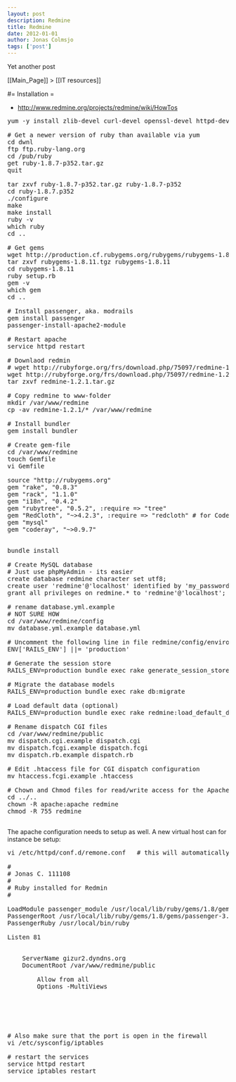 ```yaml
---
layout: post
description: Redmine
title: Redmine
date: 2012-01-01
author: Jonas Colmsjo
tags: ['post']
---
```


Yet another post





[[Main_Page]] > [[IT resources]]

#= Installation =

* http://www.redmine.org/projects/redmine/wiki/HowTos

<pre>
yum -y install zlib-devel curl-devel openssl-devel httpd-devel apr-devel apr-util-devel mysql-devel ftp

# Get a newer version of ruby than available via yum
cd dwnl
ftp ftp.ruby-lang.org
cd /pub/ruby
get ruby-1.8.7-p352.tar.gz
quit

tar zxvf ruby-1.8.7-p352.tar.gz ruby-1.8.7-p352
cd ruby-1.8.7.p352
./configure
make
make install
ruby -v
which ruby
cd ..

# Get gems
wget http://production.cf.rubygems.org/rubygems/rubygems-1.8.11.tgz
tar zxvf rubygems-1.8.11.tgz rubygems-1.8.11
cd rubygems-1.8.11
ruby setup.rb
gem -v
which gem
cd ..

# Install passenger, aka. modrails
gem install passenger
passenger-install-apache2-module

# Restart apache
service httpd restart

# Downlaod redmin
# wget http://rubyforge.org/frs/download.php/75097/redmine-1.2.1.tar.gz  # GET LATEST VERSION ON RUBYFORGE
wget http://rubyforge.org/frs/download.php/75097/redmine-1.2.1.tar.gz
tar zxvf redmine-1.2.1.tar.gz

# Copy redmine to www-folder
mkdir /var/www/redmine
cp -av redmine-1.2.1/* /var/www/redmine

# Install bundler
gem install bundler

# Create gem-file
cd /var/www/redmine
touch Gemfile
vi Gemfile

source "http://rubygems.org"
gem "rake", "0.8.3"
gem "rack", "1.1.0"
gem "i18n", "0.4.2"
gem "rubytree", "0.5.2", :require => "tree"
gem "RedCloth", "~>4.2.3", :require => "redcloth" # for CodeRay
gem "mysql"
gem "coderay", "~>0.9.7"


bundle install

# Create MySQL database
# Just use phpMyAdmin - its easier
create database redmine character set utf8;
create user 'redmine'@'localhost' identified by 'my_password';
grant all privileges on redmine.* to 'redmine'@'localhost'; 

# rename database.yml.example
# NOT SURE HOW
cd /var/www/redmine/config
mv database.yml.example database.yml

# Uncomment the following line in file redmine/config/environment.rb
ENV['RAILS_ENV'] ||= 'production'

# Generate the session store
RAILS_ENV=production bundle exec rake generate_session_store

# Migrate the database models
RAILS_ENV=production bundle exec rake db:migrate

# Load default data (optional)
RAILS_ENV=production bundle exec rake redmine:load_default_data

# Rename dispatch CGI files
cd /var/www/redmine/public
mv dispatch.cgi.example dispatch.cgi
mv dispatch.fcgi.example dispatch.fcgi
mv dispatch.rb.example dispatch.rb

# Edit .htaccess file for CGI dispatch configuration
mv htaccess.fcgi.example .htaccess

# Chown and Chmod files for read/write access for the Apache user
cd ../..
chown -R apache:apache redmine
chmod -R 755 redmine

</pre>


The apache configuration needs to setup as well. A new virtual host can for instance be setup:
<pre>
vi /etc/httpd/conf.d/remone.conf   # this will automatically be loaded via an Include in httpd.conf

#
# Jonas C. 111108
#
# Ruby installed for Redmin
#

LoadModule passenger_module /usr/local/lib/ruby/gems/1.8/gems/passenger-3.0.9/ext/apache2/mod_passenger.so
PassengerRoot /usr/local/lib/ruby/gems/1.8/gems/passenger-3.0.9
PassengerRuby /usr/local/bin/ruby

Listen 81

<VirtualHost *:81>
    ServerName gizur2.dyndns.org 
    DocumentRoot /var/www/redmine/public
    <Directory />
        Allow from all
        Options -MultiViews
    </Directory>
</VirtualHost>




# Also make sure that the port is open in the firewall
vi /etc/sysconfig/iptables

# restart the services
service httpd restart
service iptables restart

</pre>
